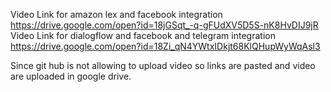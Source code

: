 Video Link for amazon lex and facebook integration               https://drive.google.com/open?id=18jGSqt_-q-gFUdXV5D5S-nK8HvDIJ9jR
Video Link for dialogflow and facebook and telegram integration  https://drive.google.com/open?id=18Zi_qN4YWtxIDkjt68KlQHupWyWqAsl3



Since git hub is not allowing to upload video so links are pasted and video are uploaded in google drive.
